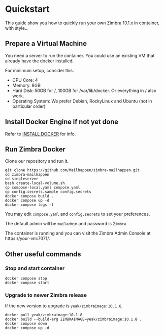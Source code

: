 # Quickstart

This guide show you how to quickly run your own Zimbra 10.1.x in container, with style...

## Prepare a Virtual Machine

You need a server to run the container. You could use an existing VM that already have the docker installed.

For minimum setup, consider this:

- CPU Core: 4
- Memory: 8GB
- Hard Disk: 50GB for /, 100GB for /var/lib/docker. Or everything in / also work.
- Operating System: We prefer Debian, RockyLinux and Ubuntu (not in particular order)

## Install Docker Engine if not yet done

Refer to [INSTALL DOCKER](INSTALL-DOCKER.md) for info.

## Run Zimbra Docker

Clone our repository and run it.

```
git clone https://github.com/Mailhappen/zimbra-mailhappen.git
cd zimbra-mailhappen
cd singleserver
bash create-local-volume.sh
cp compose-local.yaml compose.yaml
cp config.secrets.sample config.secrets
docker compose build .
docker compose up -d
docker compose logs -f
```

You may edit `compose.yaml` and `config.secrets` to set your preferences.

The default admin will be `mailadmin` and password is `Zimbra`.

The container is running and you can visit the Zimbra Admin Console at https://your-vm:7071/.

## Other useful commands

### Stop and start container

```
docker compose stop
docker compose start
```

### Upgrade to newer Zimbra release

If the new version to upgrade is `yeak/zimbraimage:10.1.8`,

```
docker pull yeak/zimbraimage:10.1.8
docker build --build-arg ZIMBRAIMAGE=yeak/zimbraimage:10.1.8 .
docker compose down
docker compose up -d
```

